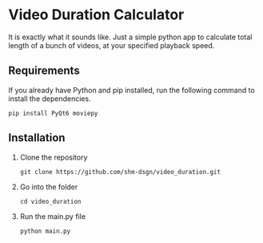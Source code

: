 # Video Duration Calculator

It is exactly what it sounds like. Just a simple python app to calculate total length of a bunch of videos, at your specified playback speed.

## Requirements

If you already have Python and pip installed, run the following command to install the dependencies.
```
pip install PyQt6 moviepy
```
## Installation

1. Clone the repository
   ``` 
   git clone https://github.com/shm-dsgn/video_duration.git 
   ```

2. Go into the folder
   ```
   cd video_duration
   ```

3. Run the main.py file
   ```
   python main.py
   ```